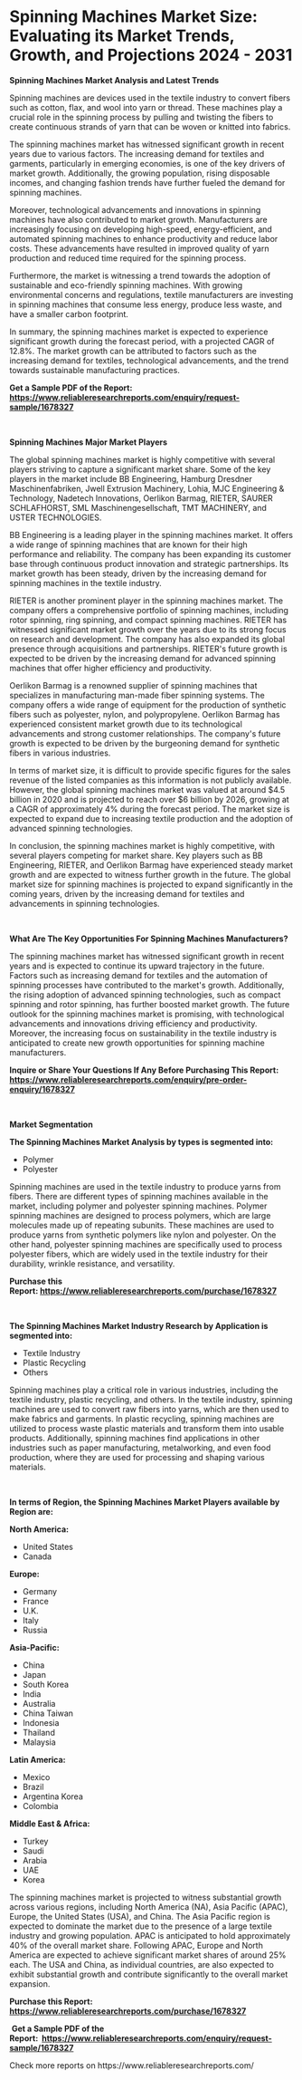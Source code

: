 <p><h1>Spinning Machines Market Size: Evaluating its Market Trends, Growth, and Projections 2024 - 2031</h1></p><p><strong>Spinning Machines Market Analysis and Latest Trends</strong></p>
<p><p>Spinning machines are devices used in the textile industry to convert fibers such as cotton, flax, and wool into yarn or thread. These machines play a crucial role in the spinning process by pulling and twisting the fibers to create continuous strands of yarn that can be woven or knitted into fabrics.</p><p>The spinning machines market has witnessed significant growth in recent years due to various factors. The increasing demand for textiles and garments, particularly in emerging economies, is one of the key drivers of market growth. Additionally, the growing population, rising disposable incomes, and changing fashion trends have further fueled the demand for spinning machines.</p><p>Moreover, technological advancements and innovations in spinning machines have also contributed to market growth. Manufacturers are increasingly focusing on developing high-speed, energy-efficient, and automated spinning machines to enhance productivity and reduce labor costs. These advancements have resulted in improved quality of yarn production and reduced time required for the spinning process.</p><p>Furthermore, the market is witnessing a trend towards the adoption of sustainable and eco-friendly spinning machines. With growing environmental concerns and regulations, textile manufacturers are investing in spinning machines that consume less energy, produce less waste, and have a smaller carbon footprint.</p><p>In summary, the spinning machines market is expected to experience significant growth during the forecast period, with a projected CAGR of 12.8%. The market growth can be attributed to factors such as the increasing demand for textiles, technological advancements, and the trend towards sustainable manufacturing practices.</p></p>
<p><strong>Get a Sample PDF of the Report:&nbsp; <a href="https://www.reliableresearchreports.com/enquiry/request-sample/1678327">https://www.reliableresearchreports.com/enquiry/request-sample/1678327</a></strong></p>
<p>&nbsp;</p>
<p><strong>Spinning Machines Major Market Players</strong></p>
<p><p>The global spinning machines market is highly competitive with several players striving to capture a significant market share. Some of the key players in the market include BB Engineering, Hamburg Dresdner Maschinenfabriken, Jwell Extrusion Machinery, Lohia, MJC Engineering & Technology, Nadetech Innovations, Oerlikon Barmag, RIETER, SAURER SCHLAFHORST, SML Maschinengesellschaft, TMT MACHINERY, and USTER TECHNOLOGIES.</p><p>BB Engineering is a leading player in the spinning machines market. It offers a wide range of spinning machines that are known for their high performance and reliability. The company has been expanding its customer base through continuous product innovation and strategic partnerships. Its market growth has been steady, driven by the increasing demand for spinning machines in the textile industry.</p><p>RIETER is another prominent player in the spinning machines market. The company offers a comprehensive portfolio of spinning machines, including rotor spinning, ring spinning, and compact spinning machines. RIETER has witnessed significant market growth over the years due to its strong focus on research and development. The company has also expanded its global presence through acquisitions and partnerships. RIETER's future growth is expected to be driven by the increasing demand for advanced spinning machines that offer higher efficiency and productivity.</p><p>Oerlikon Barmag is a renowned supplier of spinning machines that specializes in manufacturing man-made fiber spinning systems. The company offers a wide range of equipment for the production of synthetic fibers such as polyester, nylon, and polypropylene. Oerlikon Barmag has experienced consistent market growth due to its technological advancements and strong customer relationships. The company's future growth is expected to be driven by the burgeoning demand for synthetic fibers in various industries.</p><p>In terms of market size, it is difficult to provide specific figures for the sales revenue of the listed companies as this information is not publicly available. However, the global spinning machines market was valued at around $4.5 billion in 2020 and is projected to reach over $6 billion by 2026, growing at a CAGR of approximately 4% during the forecast period. The market size is expected to expand due to increasing textile production and the adoption of advanced spinning technologies.</p><p>In conclusion, the spinning machines market is highly competitive, with several players competing for market share. Key players such as BB Engineering, RIETER, and Oerlikon Barmag have experienced steady market growth and are expected to witness further growth in the future. The global market size for spinning machines is projected to expand significantly in the coming years, driven by the increasing demand for textiles and advancements in spinning technologies.</p></p>
<p>&nbsp;</p>
<p><strong>What Are The Key Opportunities For Spinning Machines Manufacturers?</strong></p>
<p><p>The spinning machines market has witnessed significant growth in recent years and is expected to continue its upward trajectory in the future. Factors such as increasing demand for textiles and the automation of spinning processes have contributed to the market's growth. Additionally, the rising adoption of advanced spinning technologies, such as compact spinning and rotor spinning, has further boosted market growth. The future outlook for the spinning machines market is promising, with technological advancements and innovations driving efficiency and productivity. Moreover, the increasing focus on sustainability in the textile industry is anticipated to create new growth opportunities for spinning machine manufacturers.</p></p>
<p><strong>Inquire or Share Your Questions If Any Before Purchasing This Report: <a href="https://www.reliableresearchreports.com/enquiry/pre-order-enquiry/1678327">https://www.reliableresearchreports.com/enquiry/pre-order-enquiry/1678327</a></strong></p>
<p>&nbsp;</p>
<p><strong>Market Segmentation</strong></p>
<p><strong>The Spinning Machines Market Analysis by types is segmented into:</strong></p>
<p><ul><li>Polymer</li><li>Polyester</li></ul></p>
<p><p>Spinning machines are used in the textile industry to produce yarns from fibers. There are different types of spinning machines available in the market, including polymer and polyester spinning machines. Polymer spinning machines are designed to process polymers, which are large molecules made up of repeating subunits. These machines are used to produce yarns from synthetic polymers like nylon and polyester. On the other hand, polyester spinning machines are specifically used to process polyester fibers, which are widely used in the textile industry for their durability, wrinkle resistance, and versatility.</p></p>
<p><strong>Purchase this Report:&nbsp;<a href="https://www.reliableresearchreports.com/purchase/1678327">https://www.reliableresearchreports.com/purchase/1678327</a></strong></p>
<p>&nbsp;</p>
<p><strong>The Spinning Machines Market Industry Research by Application is segmented into:</strong></p>
<p><ul><li>Textile Industry</li><li>Plastic Recycling</li><li>Others</li></ul></p>
<p><p>Spinning machines play a critical role in various industries, including the textile industry, plastic recycling, and others. In the textile industry, spinning machines are used to convert raw fibers into yarns, which are then used to make fabrics and garments. In plastic recycling, spinning machines are utilized to process waste plastic materials and transform them into usable products. Additionally, spinning machines find applications in other industries such as paper manufacturing, metalworking, and even food production, where they are used for processing and shaping various materials.</p></p>
<p>&nbsp;</p>
<p><strong>In terms of Region, the Spinning Machines Market Players available by Region are:</strong></p>
<p>
    <p> <strong> North America: </strong>
        <ul>
            <li>United States</li>
            <li>Canada</li>
        </ul>
        </p> 
    <p> <strong> Europe: </strong>
        <ul>
            <li>Germany</li>
            <li>France</li>
            <li>U.K.</li>
            <li>Italy</li>
            <li>Russia</li>
        </ul>
        </p> 
    <p> <strong> Asia-Pacific: </strong>
        <ul>
            <li>China</li>
            <li>Japan</li>
            <li>South Korea</li>
            <li>India</li>
            <li>Australia</li>
            <li>China Taiwan</li>
            <li>Indonesia</li>
            <li>Thailand</li>
            <li>Malaysia</li>
        </ul>
        </p> 
    <p> <strong> Latin America: </strong>
        <ul>
            <li>Mexico</li>
            <li>Brazil</li>
            <li>Argentina Korea</li>
            <li>Colombia</li>
        </ul>
        </p> 
    <p> <strong> Middle East & Africa: </strong>
        <ul>
            <li>Turkey</li>
            <li>Saudi</li>
            <li>Arabia</li>
            <li>UAE</li>
            <li>Korea</li>
        </ul>
    </p>
    </p>
<p><p>The spinning machines market is projected to witness substantial growth across various regions, including North America (NA), Asia Pacific (APAC), Europe, the United States (USA), and China. The Asia Pacific region is expected to dominate the market due to the presence of a large textile industry and growing population. APAC is anticipated to hold approximately 40% of the overall market share. Following APAC, Europe and North America are expected to achieve significant market shares of around 25% each. The USA and China, as individual countries, are also expected to exhibit substantial growth and contribute significantly to the overall market expansion.</p></p>
<p><strong>Purchase this Report: <a href="https://www.reliableresearchreports.com/purchase/1678327">https://www.reliableresearchreports.com/purchase/1678327</a></strong></p>
<p>&nbsp;<strong>Get a Sample PDF of the Report:&nbsp;&nbsp;<a href="https://www.reliableresearchreports.com/enquiry/request-sample/1678327">https://www.reliableresearchreports.com/enquiry/request-sample/1678327</a></strong></p>
<p><strong></strong></p>
<p>Check more reports on https://www.reliableresearchreports.com/</p>